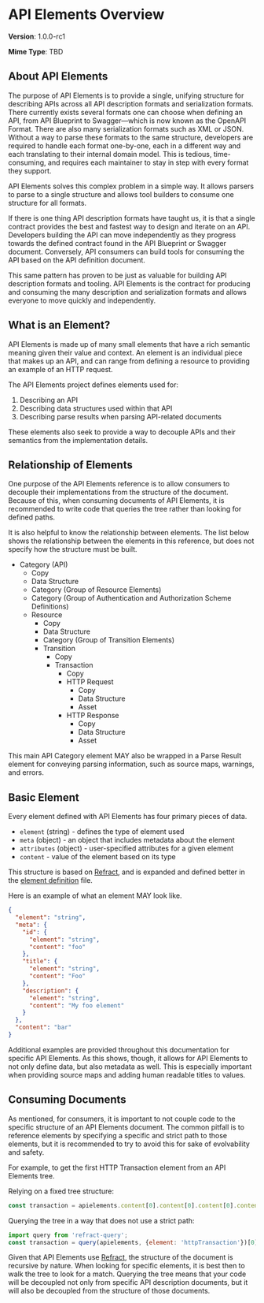 # API Elements Overview

**Version**: 1.0.0-rc1

**Mime Type**: TBD

## About API Elements

The purpose of API Elements is to provide a single, unifying structure for describing APIs across all API description formats and serialization formats. There currently exists several formats one can choose when defining an API, from API Blueprint to Swagger—which is now known as the OpenAPI Format. There are also many serialization formats such as XML or JSON. Without a way to parse these formats to the same structure, developers are required to handle each format one-by-one, each in a different way and each translating to their internal domain model. This is tedious, time-consuming, and requires each maintainer to stay in step with every format they support.

API Elements solves this complex problem in a simple way. It allows parsers to parse to a single structure and allows tool builders to consume one structure for all formats.

If there is one thing API description formats have taught us, it is that a single contract provides the best and fastest way to design and iterate on an API. Developers building the API can move independently as they progress towards the defined contract found in the API Blueprint or Swagger document. Conversely, API consumers can build tools for consuming the API based on the API definition document.

This same pattern has proven to be just as valuable for building API description formats and tooling. API Elements is the contract for producing and consuming the many description and serialization formats and allows everyone to move quickly and independently.

## What is an Element?

API Elements is made up of many small elements that have a rich semantic meaning given their value and context. An element is an individual piece that makes up an API, and can range from defining a resource to providing an example of an HTTP request.

The API Elements project defines elements used for:

1. Describing an API
1. Describing data structures used within that API
1. Describing parse results when parsing API-related documents

These elements also seek to provide a way to decouple APIs and their semantics from the implementation details.

## Relationship of Elements

One purpose of the API Elements reference is to allow consumers to decouple their implementations from the structure of the document. Because of this, when consuming documents of API Elements, it is recommended to write code that queries the tree rather than looking for defined paths.

It is also helpful to know the relationship between elements. The list below shows the relationship between the elements in this reference, but does not specify how the structure must be built.

- Category (API)
    - Copy
    - Data Structure
    - Category (Group of Resource Elements)
    - Category (Group of Authentication and Authorization Scheme Definitions)
    - Resource
        - Copy
        - Data Structure
        - Category (Group of Transition Elements)
        - Transition
            - Copy
            - Transaction
                - Copy
                - HTTP Request
                    - Copy
                    - Data Structure
                    - Asset
                - HTTP Response
                    - Copy
                    - Data Structure
                    - Asset

This main API Category element MAY also be wrapped in a Parse Result element for conveying parsing information, such as source maps, warnings, and errors.

## Basic Element

Every element defined with API Elements has four primary pieces of data.

- `element` (string) - defines the type of element used
- `meta` (object) - an object that includes metadata about the element
- `attributes` (object) - user-specified attributes for a given element
- `content` - value of the element based on its type

This structure is based on [Refract][], and is expanded and defined better in the [element definition](./element-definitions.html) file.

Here is an example of what an element MAY look like.

```json
{
  "element": "string",
  "meta": {
    "id": {
      "element": "string",
      "content": "foo"
    },
    "title": {
      "element": "string",
      "content": "Foo"
    },
    "description": {
      "element": "string",
      "content": "My foo element"
    }
  },
  "content": "bar"
}
```

Additional examples are provided throughout this documentation for specific API Elements. As this shows, though, it allows for API Elements to not only define data, but also metadata as well. This is especially important when providing source maps and adding human readable titles to values.

## Consuming Documents

As mentioned, for consumers, it is important to not couple code to the specific structure of an API Elements document. The common pitfall is to reference elements by specifying a specific and strict path to those elements, but it is recommended to try to avoid this for sake of evolvability and safety.

For example, to get the first HTTP Transaction element from an API Elements tree.

Relying on a fixed tree structure:

```js
const transaction = apielements.content[0].content[0].content[0].content[0].content[0]
```

Querying the tree in a way that does not use a strict path:

```js
import query from 'refract-query';
const transaction = query(apielements, {element: 'httpTransaction'})[0];
```

Given that API Elements use [Refract][], the structure of the document is recursive by nature. When looking for specific elements, it is best then to walk the tree to look for a match. Querying the tree means that your code will be decoupled not only from specific API description documents, but it will also be decoupled from the structure of those documents.

[Refract]: https://github.com/refractproject/refract-spec/blob/master/refract-spec.md
[MSON]: https://github.com/apiaryio/mson
[RFC 2119]: https://datatracker.ietf.org/doc/rfc2119/
